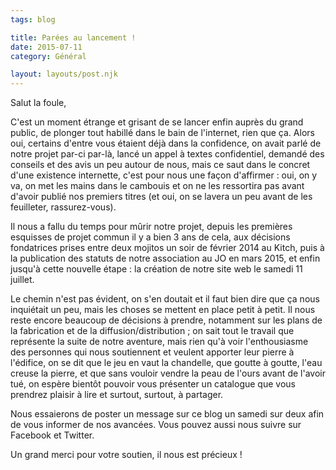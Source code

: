 ```yaml
---
tags: blog

title: Parées au lancement !
date: 2015-07-11
category: Général

layout: layouts/post.njk
---
```


Salut la foule,

C'est un moment étrange et grisant de se lancer enfin auprès du grand public, de plonger tout habillé dans le bain de l'internet, rien que ça. Alors oui, certains d'entre vous étaient déjà dans la confidence, on avait parlé de notre projet par-ci par-là, lancé un appel à textes confidentiel, demandé des conseils et des avis un peu autour de nous, mais ce saut dans le concret d'une existence internette, c'est pour nous une façon d'affirmer : oui, on y va, on met les mains dans le cambouis et on ne les ressortira pas avant d'avoir publié nos premiers titres (et oui, on se lavera un peu avant de les feuilleter, rassurez-vous).

Il nous a fallu du temps pour mûrir notre projet, depuis les premières esquisses de projet commun il y a bien 3 ans de cela, aux décisions fondatrices prises entre deux mojitos un soir de février 2014 au Kitch, puis à la publication des statuts de notre association au JO en mars 2015, et enfin jusqu'à cette nouvelle étape : la création de notre site web le samedi 11 juillet.

Le chemin n'est pas évident, on s'en doutait et il faut bien dire que ça nous inquiétait un peu, mais les choses se mettent en place petit à petit. Il nous reste encore beaucoup de décisions à prendre, notamment sur les plans de la fabrication et de la diffusion/distribution ; on sait tout le travail que représente la suite de notre aventure, mais rien qu'à voir l'enthousiasme des personnes qui nous soutiennent et veulent apporter leur pierre à l'édifice, on se dit que le jeu en vaut la chandelle, que goutte à goutte, l'eau creuse la pierre, et que sans vouloir vendre la peau de l'ours avant de l'avoir tué, on espère bientôt pouvoir vous présenter un catalogue que vous prendrez plaisir à lire et surtout, surtout, à partager.

Nous essaierons de poster un message sur ce blog un samedi sur deux afin de vous informer de nos avancées. Vous pouvez aussi nous suivre sur Facebook et Twitter.

Un grand merci pour votre soutien, il nous est précieux !
